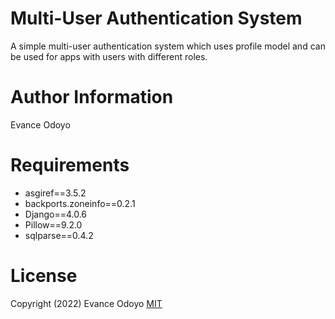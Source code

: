 # Multi-User Authentication System
A simple multi-user authentication system which uses profile model and can be used for apps with users with different roles.

# Author Information 
Evance Odoyo

# Requirements 
* asgiref==3.5.2
* backports.zoneinfo==0.2.1
* Django==4.0.6
* Pillow==9.2.0
* sqlparse==0.4.2


# License
Copyright (2022) Evance Odoyo
[MIT](https://opensource.org/licenses/MIT)
